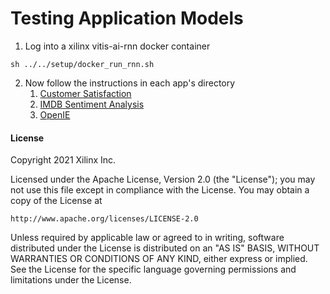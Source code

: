 # Testing Application Models

1. Log into a xilinx vitis-ai-rnn docker container
```
sh ../../setup/docker_run_rnn.sh
```
2. Now follow the instructions in each app's directory
    1. [Customer Satisfaction](./customer_satisfaction)
    1. [IMDB Sentiment Analysis](./imdb_sentiment_detection)
    1. [OpenIE](./open_information_extraction)


#### License
Copyright 2021 Xilinx Inc.

Licensed under the Apache License, Version 2.0 (the "License");
you may not use this file except in compliance with the License.
You may obtain a copy of the License at

    http://www.apache.org/licenses/LICENSE-2.0

Unless required by applicable law or agreed to in writing, software
distributed under the License is distributed on an "AS IS" BASIS,
WITHOUT WARRANTIES OR CONDITIONS OF ANY KIND, either express or implied.
See the License for the specific language governing permissions and
limitations under the License.
